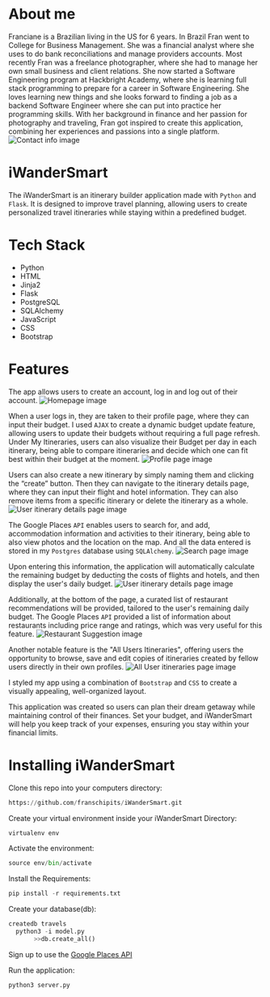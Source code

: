 # About me
Franciane is a Brazilian living in the US for 6 years.  In Brazil Fran went to College for Business Management.  She was a financial analyst where she uses to do bank reconciliations and manage providers accounts. Most recently Fran was a freelance photographer, where she had to manage her own small business and client relations. She now started a Software Engineering program at Hackbright Academy, where she is learning full stack programming to prepare for a career in Software Engineering. She loves learning new things and she looks forward to finding a job as a backend Software Engineer where she can put into practice her programming skills. With her background in finance and her passion for photography and traveling, Fran got inspired to create this application, combining her experiences and passions into a single platform. 
![Contact info image](/static/images/FrancianeSchipits.png)

# iWanderSmart
The iWanderSmart is an itinerary builder application made with `Python` and `Flask`. It is designed to improve travel planning, allowing users to create personalized travel itineraries while staying within a predefined budget.

# Tech Stack 
- Python
- HTML
- Jinja2
- Flask
- PostgreSQL
- SQLAlchemy
- JavaScript
- CSS
- Bootstrap

# Features
The app allows users to create an account, log in and log out of their account. 
![Homepage image](/static/images/gif-project-login.gif)

When a user logs in, they are taken to their profile page, where they can input their budget. I used `AJAX` to create a dynamic budget update feature, allowing users to update their budgets without requiring a full page refresh. Under My Itineraries, users can also visualize their Budget per day in each itinerary, being able to compare itineraries and decide which one can fit best within their budget at the moment.
![Profile page image](/static/images/gif-budget-update.gif)

Users can also create a new itinerary by simply naming them and clicking the “create” button. Then they can navigate to the itinerary details page, where they can input their flight and hotel information. They can also remove items from a specific itinerary or delete the itinerary as a whole.
![User itinerary details page image](/static/images/gif-create-itinerary.gif)

The Google Places `API` enables users to search for, and add, accommodation information and activities to their itinerary, being able to also view photos and the location on the map. And all the data entered is stored in my `Postgres` database using `SQLAlchemy`.
![Search page image](/static/images/gif-google-places-api.gif)

Upon entering this information, the application will automatically calculate the remaining budget by deducting the costs of flights and hotels, and then display the user's daily budget. 
![User itinerary details page image](/static/images/User-itinerary-details-page.png)

Additionally, at the bottom of the page, a curated list of restaurant recommendations will be provided, tailored to the user's remaining daily budget. The Google Places `API` provided a list of information about restaurants including price range and ratings, which was very useful for this feature.
![Restaurant Suggestion image](/static/images/gif-restaurant-suggestions.gif)

Another notable feature is the "All Users Itineraries", offering users the opportunity to browse, save and edit copies of itineraries created by fellow users directly in their own profiles.
![All User itineraries page image](/static/images/gif-all-users-itineraries.gif)

I styled my app using a combination of `Bootstrap` and `CSS` to create a visually appealing, well-organized layout.

This application was created so users can plan their dream getaway while maintaining control of their finances. Set your budget, and iWanderSmart will help you keep track of your expenses, ensuring you stay within your financial limits.

# Installing iWanderSmart
Clone this repo into your computers directory:
```python
https://github.com/franschipits/iWanderSmart.git
```

Create your virtual environment inside your iWanderSmart Directory:
```python
virtualenv env
```

Activate the environment:
```python
source env/bin/activate
```

Install the Requirements:
```python
pip install -r requirements.txt
```

Create your database(db):
```python
createdb travels
  python3 -i model.py
       >>db.create_all()
```

Sign up to use the [Google Places API](https://developers.google.com/maps/documentation/places/web-service/overview)

Run the application:
```python
python3 server.py
```




 